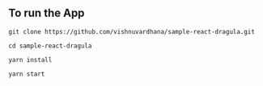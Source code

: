 ## To run the App

```
git clone https://github.com/vishnuvardhana/sample-react-dragula.git
```
```
cd sample-react-dragula
```
```
yarn install
```
```
yarn start
```

